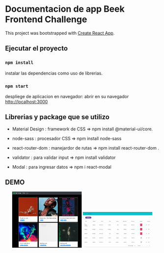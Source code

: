 # Documentacion de app Beek Frontend Challenge

This project was bootstrapped with [Create React App](https://github.com/facebook/create-react-app).

## Ejecutar el proyecto

### `npm install` 
instalar las dependencias como uso de librerias.

### `npm start`

despliege de aplicacion en navegador:
abrir en su navegador [http://localhost:3000](http://localhost:3000) 


## Librerias y package que se utilizo
- Material Design : framework de CSS =>  npm install @material-ui/core.
- node-sass       : procesador CSS   =>  npm install node-sass  

- react-router-dom : manejardor de rutas => npm install react-router-dom .
- validator        : para validar input =>  npm install validator
- Modal            : para ingresar datos => npm i react-modal      

## DEMO


<div align="center"> 
     <img width="45%"  src="https://github.com/M4rcell/Angular-Spotify-app/blob/main/src/assets/demo/home.png" alt="About screen" title="About screen"</img> 
     <img width="45%"  src="https://github.com/M4rcell/Audio-Books/blob/main/assets/audio-books2.png" alt="List screen" title="List screen"></img> 
</div> 
